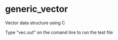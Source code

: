 # generic_vector
Vector data structure using C

Type "vec.out" on the comand line to run the test file
